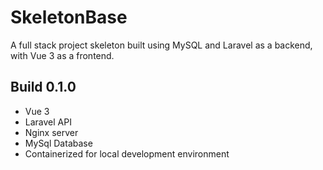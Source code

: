 # SkeletonBase
A full stack project skeleton built using MySQL and Laravel as a backend, with Vue 3 as a frontend.

## Build 0.1.0
- Vue 3
- Laravel API
- Nginx server
- MySql Database
- Containerized for local development environment
